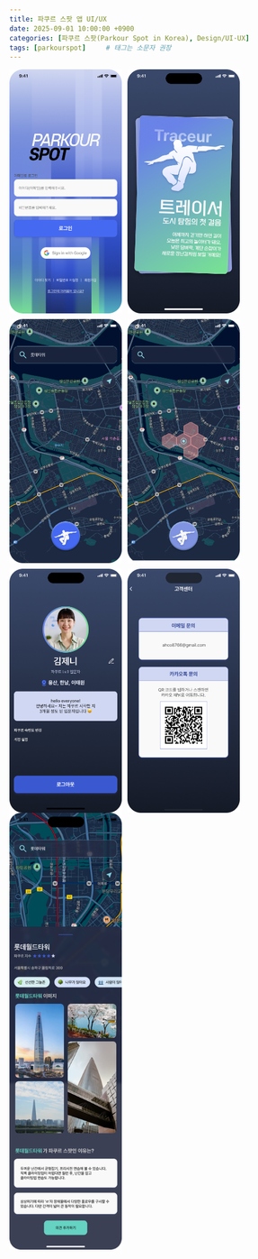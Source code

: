 ```yaml
---
title: 파쿠르 스팟 앱 UI/UX
date: 2025-09-01 10:00:00 +0900
categories: [파쿠르 스팟(Parkour Spot in Korea), Design/UI·UX]
tags: [parkourspot]     # 태그는 소문자 권장
---
```


<div style="display:flex; flex-wrap:wrap; gap:10px;">
  <img src="/assets/img/ui/login.png" alt="로그인" width="200"/>
  <img src="/assets/img/ui/level.png" alt="파쿠르레벨" width="200"/>
  <img src="/assets/img/ui/map.png" alt="지도" width="200"/>
  <img src="/assets/img/ui/map_hex.png" alt="헥사지도" width="200"/>
  <img src="/assets/img/ui/mypage.png" alt="마이페이지" width="200"/>
  <img src="/assets/img/ui/cs.png" alt="고객센터" width="200"/>
</div>
<div style="display:flex; flex-wrap:wrap; gap:10px;">
 <img src="/assets/img/ui/map_detail.png" alt="지도상세페이지" width="200"/>
  
</div>